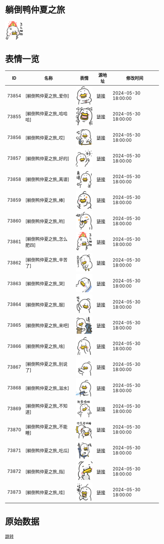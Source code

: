 # 躺倒鸭仲夏之旅

<img src="./cover.png" height="60" alt="cover" />

# 表情一览

|ID|名称|表情|源地址|修改时间|
|----|----|----|----|----|
|73854|[躺倒鸭仲夏之旅_爱你]|<img src="./pic/073854_%5B躺倒鸭仲夏之旅_爱你%5D.png" height="60" alt="爱你"/>|[链接](https://i0.hdslb.com/bfs/garb/2fb2d0539938754816568e6e9e7134e3f99d2647.png)|2024-05-30 18:00:00|
|73855|[躺倒鸭仲夏之旅_哈哈哈]|<img src="./pic/073855_%5B躺倒鸭仲夏之旅_哈哈哈%5D.png" height="60" alt="哈哈哈"/>|[链接](https://i0.hdslb.com/bfs/garb/f0ae566b8ab94934d304c2d9c2912bf202178f09.png)|2024-05-30 18:00:00|
|73856|[躺倒鸭仲夏之旅_哎]|<img src="./pic/073856_%5B躺倒鸭仲夏之旅_哎%5D.png" height="60" alt="哎"/>|[链接](https://i0.hdslb.com/bfs/garb/a2954d5e8036b379bdee8bee651bd1309532767b.png)|2024-05-30 18:00:00|
|73857|[躺倒鸭仲夏之旅_好的]|<img src="./pic/073857_%5B躺倒鸭仲夏之旅_好的%5D.png" height="60" alt="好的"/>|[链接](https://i0.hdslb.com/bfs/garb/91f19fdacd5ec4c6b49d4661444d07342ab24f42.png)|2024-05-30 18:00:00|
|73858|[躺倒鸭仲夏之旅_离谱]|<img src="./pic/073858_%5B躺倒鸭仲夏之旅_离谱%5D.png" height="60" alt="离谱"/>|[链接](https://i0.hdslb.com/bfs/garb/89b23b44fe0b65128b60cd2e27bb15f1f384ee02.png)|2024-05-30 18:00:00|
|73859|[躺倒鸭仲夏之旅_棒]|<img src="./pic/073859_%5B躺倒鸭仲夏之旅_棒%5D.png" height="60" alt="棒"/>|[链接](https://i0.hdslb.com/bfs/garb/589f3f7ea4554a0b287a1fd2c36b35b1a8f52504.png)|2024-05-30 18:00:00|
|73860|[躺倒鸭仲夏之旅_哟]|<img src="./pic/073860_%5B躺倒鸭仲夏之旅_哟%5D.png" height="60" alt="哟"/>|[链接](https://i0.hdslb.com/bfs/garb/5630f835a4211a247630a81d2dbd64c202a1746f.png)|2024-05-30 18:00:00|
|73861|[躺倒鸭仲夏之旅_怎么肥四]|<img src="./pic/073861_%5B躺倒鸭仲夏之旅_怎么肥四%5D.png" height="60" alt="怎么肥四"/>|[链接](https://i0.hdslb.com/bfs/garb/15f9a3707f98df4ecf5a64e5e671c3c7f57d0c4f.png)|2024-05-30 18:00:00|
|73862|[躺倒鸭仲夏之旅_辛苦了]|<img src="./pic/073862_%5B躺倒鸭仲夏之旅_辛苦了%5D.png" height="60" alt="辛苦了"/>|[链接](https://i0.hdslb.com/bfs/garb/d7bb06f145ac31d631f356e4ef12f4a48afee65c.png)|2024-05-30 18:00:00|
|73863|[躺倒鸭仲夏之旅_哭]|<img src="./pic/073863_%5B躺倒鸭仲夏之旅_哭%5D.png" height="60" alt="哭"/>|[链接](https://i0.hdslb.com/bfs/garb/0bc94d0191220f93bb2630de2d829a63f08aff15.png)|2024-05-30 18:00:00|
|73864|[躺倒鸭仲夏之旅_服]|<img src="./pic/073864_%5B躺倒鸭仲夏之旅_服%5D.png" height="60" alt="服"/>|[链接](https://i0.hdslb.com/bfs/garb/1c4275c9e4359be104a3a13e5ffe2de19eda4631.png)|2024-05-30 18:00:00|
|73865|[躺倒鸭仲夏之旅_来吧]|<img src="./pic/073865_%5B躺倒鸭仲夏之旅_来吧%5D.png" height="60" alt="来吧"/>|[链接](https://i0.hdslb.com/bfs/garb/6a6e4c740c2d3c71b7e11d52accdeb3af9817656.png)|2024-05-30 18:00:00|
|73866|[躺倒鸭仲夏之旅_啥]|<img src="./pic/073866_%5B躺倒鸭仲夏之旅_啥%5D.png" height="60" alt="啥"/>|[链接](https://i0.hdslb.com/bfs/garb/58c4a608d45e638e3f2186ecfb70e3523f7d7047.png)|2024-05-30 18:00:00|
|73867|[躺倒鸭仲夏之旅_别说了]|<img src="./pic/073867_%5B躺倒鸭仲夏之旅_别说了%5D.png" height="60" alt="别说了"/>|[链接](https://i0.hdslb.com/bfs/garb/a369adbfe41a4c3ff695f41d14a7468dcafd34b6.png)|2024-05-30 18:00:00|
|73868|[躺倒鸭仲夏之旅_滋水]|<img src="./pic/073868_%5B躺倒鸭仲夏之旅_滋水%5D.png" height="60" alt="滋水"/>|[链接](https://i0.hdslb.com/bfs/garb/e5ca85d9095c78a559704bcabc0222053161d73f.png)|2024-05-30 18:00:00|
|73869|[躺倒鸭仲夏之旅_不知道]|<img src="./pic/073869_%5B躺倒鸭仲夏之旅_不知道%5D.png" height="60" alt="不知道"/>|[链接](https://i0.hdslb.com/bfs/garb/67f28942742bbae0cd35b54005f89ae0d6abcaca.png)|2024-05-30 18:00:00|
|73870|[躺倒鸭仲夏之旅_不能睡]|<img src="./pic/073870_%5B躺倒鸭仲夏之旅_不能睡%5D.png" height="60" alt="不能睡"/>|[链接](https://i0.hdslb.com/bfs/garb/9512b47fcb6c03df93a1a35351a3866738ce0806.png)|2024-05-30 18:00:00|
|73871|[躺倒鸭仲夏之旅_吃瓜]|<img src="./pic/073871_%5B躺倒鸭仲夏之旅_吃瓜%5D.png" height="60" alt="吃瓜"/>|[链接](https://i0.hdslb.com/bfs/garb/30e05a9a3dc5a1452675e946676f392651d290ab.png)|2024-05-30 18:00:00|
|73872|[躺倒鸭仲夏之旅_指]|<img src="./pic/073872_%5B躺倒鸭仲夏之旅_指%5D.png" height="60" alt="指"/>|[链接](https://i0.hdslb.com/bfs/garb/ac44dbe875c4a70ff1f274bf922343e797ecb2e5.png)|2024-05-30 18:00:00|
|73873|[躺倒鸭仲夏之旅_哇]|<img src="./pic/073873_%5B躺倒鸭仲夏之旅_哇%5D.png" height="60" alt="哇"/>|[链接](https://i0.hdslb.com/bfs/garb/89f6fbdbb419047c209d9cfa64a89bb9cd34be77.png)|2024-05-30 18:00:00|

# 原始数据

[跳转](./raw.json)


